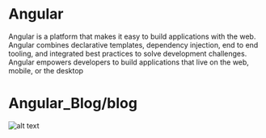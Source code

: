 # Angular
Angular is a platform that makes it easy to build applications with the web. Angular combines declarative templates, dependency injection, end to end tooling, and integrated best practices to solve development challenges. Angular empowers developers to build applications that live on the web, mobile, or the desktop
# Angular_Blog/blog
![alt text](https://github.com/GFLEE/Angular_Blog/blob/master/blog/src/QQ%E6%88%AA%E5%9B%BE20180915134404.png)
